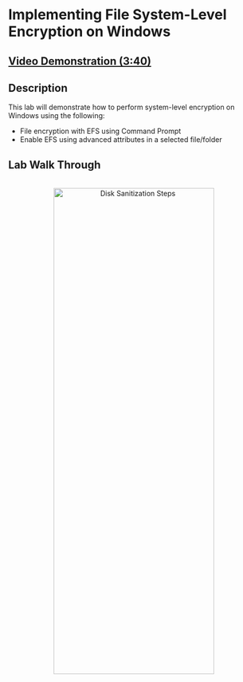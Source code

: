 <h1>Implementing File System-Level Encryption on Windows
 </h1>

 ## [Video Demonstration (3:40)](https://drive.google.com/file/d/1oyMWQsdiu_eOvCTPzwK6Vpg4qa4cQeAW/view?usp=sharing)

<h2>Description</h2>

This lab will demonstrate how to perform system-level encryption on Windows using the following:<br/>

- File encryption with EFS using Command Prompt
- Enable EFS using advanced attributes in a selected file/folder

<h2>Lab Walk Through</h2>

<p align="center">
<br/>
<img src="https://i.imgur.com/YxsE278.png" height="50%" width="80%" alt="Disk Sanitization Steps"/>
<br />
